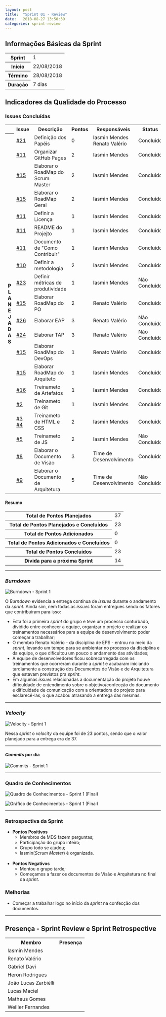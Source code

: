 ```yaml
---
layout: post
title:  "Sprint 01 - Review"
date:   2018-08-27 13:50:39
categories: sprint-review
---
```


## Informações Básicas da Sprint
<table>
<tr><th>Sprint</th><td>1</td></tr>
<tr><th>Início</th><td>22/08/2018</td></tr>
<tr><th>Término</th><td>28/08/2018</td></tr>
<tr><th>Duração</th><td>7 dias</td></tr>
</table>


## Indicadores da Qualidade do Processo

### Issues Concluídas
<table>
<tr><th></th><th>Issue</th><th>Descrição</th><th>Pontos</th><th>Responsáveis</th><th>Status</th></tr>
<tr>
  <th rowspan='21' style='text-align:center'>P<br>L<br>A<br>N<br>E<br>J<br>A<br>D<br>A<br>S</th>
  <td><a href="https://github.com/fga-eps-mds/2018.2-IndicaAi/issues/21">#21</a></td>
  <td>Definição dos Papéis</td>
  <td>0</td>
  <td>Iasmin Mendes <br> Renato Valério</td>
  <td>Concluído</td>
</tr>
<tr>
  <td><a href="https://github.com/fga-eps-mds/2018.2-IndicaAi/issues/11">#11</a></td>
  <td>Organizar GitHub Pages</td>
  <td>2</td>
  <td>Iasmin Mendes</td>
  <td>Concluído</td>
</tr>
<tr>
  <td><a href="https://github.com/fga-eps-mds/2018.2-IndicaAi/issues/15">#15</a></td>
  <td>Elaborar o RoadMap do Scrum Master</td>
  <td>2</td>
  <td>Iasmin Mendes</td>
  <td>Concluído</td>
</tr>
<tr>
  <td><a href="https://github.com/fga-eps-mds/2018.2-IndicaAi/issues/15">#15</a></td>
  <td>Elaborar o RoadMap Geral</td>
  <td>2</td>
  <td>Iasmin Mendes</td>
  <td>Concluído</td>
</tr>
<tr>
  <td><a href="https://github.com/fga-eps-mds/2018.2-IndicaAi/issues/11">#11</a></td>
  <td>Definir a Licença</td>
  <td>1</td>
  <td>Iasmin Mendes</td>
  <td>Concluído</td>
</tr>
<tr>
  <td><a href="https://github.com/fga-eps-mds/2018.2-IndicaAi/issues/11">#11</a></td>
  <td>README do Projejto</td>
  <td>1</td>
  <td>Iasmin Mendes</td>
  <td>Concluído</td>
</tr>
<tr>
  <td><a href="https://github.com/fga-eps-mds/2018.2-IndicaAi/issues/11">#11</a></td>
  <td>Documento de "Como Contribuir"</td>
  <td>1</td>
  <td>Iasmin Mendes</td>
  <td>Concluído</td>
</tr>
<tr>
  <td><a href="https://github.com/fga-eps-mds/2018.2-IndicaAi/issues/10">#10</a></td>
  <td>Definir a metodologia</td>
  <td>2</td>
  <td>Iasmin Mendes</td>
  <td>Concluído</td>
</tr>
<tr>
  <td><a href="https://github.com/fga-eps-mds/2018.2-IndicaAi/issues/23">#23</a></td>
  <td>Definir métricas de produtividade</td>
  <td>1</td>
  <td>Iasmin Mendes</td>
  <td>Não Concluído</td>
</tr>
<tr>
  <td><a href="https://github.com/fga-eps-mds/2018.2-IndicaAi/issues/15">#15</a></td>
  <td>Elaborar RoadMap do PO</td>
  <td>2</td>
  <td>Renato Valério</td>
  <td>Concluído</td>
</tr>
<tr>
  <td><a href="https://github.com/fga-eps-mds/2018.2-IndicaAi/issues/26">#26</a></td>
  <td>Elaborar EAP</td>
  <td>3</td>
  <td>Renato Valério</td>
  <td>Não Concluído</td>
</tr>
<tr>
  <td><a href="https://github.com/fga-eps-mds/2018.2-IndicaAi/issues/24">#24</a></td>
  <td>Elaborar TAP</td>
  <td>3</td>
  <td>Renato Valério</td>
  <td>Não Concluído</td>
</tr>
<tr>
  <td><a href="https://github.com/fga-eps-mds/2018.2-IndicaAi/issues/15">#15</a></td>
  <td>Elaborar RoadMap do DevOps</td>
  <td>1</td>
  <td>Renato Valério</td>
  <td>Concluído</td>
</tr>
<tr>
  <td><a href="https://github.com/fga-eps-mds/2018.2-IndicaAi/issues/15">#15</a></td>
  <td>Elaborar RoadMap do Arquiteto</td>
  <td>1</td>
  <td>Iasmin Mendes</td>
  <td>Concluído</td>
</tr>
<tr>
  <td><a href="https://github.com/fga-eps-mds/2018.2-IndicaAi/issues/16">#16</a></td>
  <td>Treinameto de Artefatos</td>
  <td>1</td>
  <td>Iasmin Mendes</td>
  <td>Concluído</td>
</tr>
<tr>
  <td><a href="https://github.com/fga-eps-mds/2018.2-IndicaAi/issues/2">#2</a></td>
  <td>Treinameto de Git</td>
  <td>1</td>
  <td>Iasmin Mendes</td>
  <td>Concluído</td>
</tr>
<tr>
  <td><a href="https://github.com/fga-eps-mds/2018.2-IndicaAi/issues/3">#3</a><br>
      <a href="https://github.com/fga-eps-mds/2018.2-IndicaAi/issues/4">#4</a></td>
  <td>Treinameto de HTML e CSS</td>
  <td>2</td>
  <td>Iasmin Mendes</td>
  <td>Concluído</td>
</tr>
<tr>
  <td><a href="https://github.com/fga-eps-mds/2018.2-IndicaAi/issues/5">#5</a></td>
  <td>Treinameto de JS</td>
  <td>2</td>
  <td>Iasmin Mendes</td>
  <td>Não Concluído</td>
</tr>
<tr>
  <td><a href="https://github.com/fga-eps-mds/2018.2-IndicaAi/issues/8">#8</a></td>
  <td>Elaborar o Documento de Visão</td>
  <td>3</td>
  <td>Time de Desenvolvimento</td>
  <td>Concluído</td>
</tr>
<tr>
  <td><a href="https://github.com/fga-eps-mds/2018.2-IndicaAi/issues/9">#9</a></td>
  <td>Elaborar o Documento de Arquitetura</td>
  <td>5</td>
  <td>Time de Desenvolvimento</td>
  <td>Não Concluído</td>
</tr>
</table>

#### Resumo
<table>
<tr>
  <th>Total de Pontos Planejados</th>
  <td>37</td>
</tr>
<tr>
  <th>Total de Pontos Planejados e Concluídos</th>
  <td>23</td>
</tr>
<tr>
  <th>Total de Pontos Adicionados</th>
  <td>0</td>
</tr>
<tr>
  <th>Total de Pontos Adicionados e Concluídos</th>
  <td>0</td>
</tr>
<tr>
  <th>Total de Pontos Concluídos</th>
  <td>23</td>
</tr>
<tr>
  <th>Dívida para a próxima Sprint</th>
  <td>14</td>
</tr>
</table>

----

### _Burndown_

![Burndown - Sprint 1]({{site.baseurl}}/static/img/burndown/sprint_1.png)

O _Burndown_ evidencia a entrega contínua de _issues_ durante o andamento da _sprint_. Ainda sim, nem todas as _issues_ foram entregues sendo os fatores que contribuíram para isso:

* Esta foi a primeira _sprint_ do grupo e teve um processo conturbado, dividido entre conhecer a equipe, organizar o projeto e realizar os treinamentos necessários para a equipe de desenvolvimento poder começar a trabalhar;
* O membro Renato Valério - da disciplina de EPS - entrou no meio da _sprint_, levando um tempo para se ambientar no processo da disciplina e da equipe, o que dificultou um pouco o andamento das atividades;
* A equipe de desenvolvedores ficou sobrecarregada com os treinamentos que ocorreram durante a _sprint_ e acabaram iniciando tardiamente a construção dos Documentos de Visão e de Arquitetura que estavam previstos pra _sprint_.
* Em algumas _issues_ relacionadas a documentação do projeto houve dificuldade de entendimento sobre o objetivo/confecção do documento e dificuldade de comunicação com a orientadora do projeto para esclarecê-las, o que acabou atrasando a entrega das mesmas.

---

### _Velocity_

![Velocity - Sprint 1]({{site.baseurl}}/static/img/velocity/sprint_1.png)

Nessa _sprint_ o _velocity_ da equipe foi de 23 pontos, sendo que o valor planejado para a entrega era de 37.

---

#### _Commits_ por dia

![Commits - Sprint 1]({{site.baseurl}}/static/img/commits/sprint_1.png)

---

### Quadro de Conhecimentos

![Quadro de Conhecimentos - Sprint 1 (Final)]({{site.baseurl}}/static/img/quadros_de_conhecimento/sprint_1_melhorias.png)

![Gráfico de Conhecimentos - Sprint 1 (Final)]({{site.baseurl}}/static/img/grafico_de_conhecimentos/sprint_1.png)

---

### Retrospectiva da Sprint

* **Pontos Positivos**
  * Membros de MDS fazem perguntas;
  * Participação do grupo inteiro;
  * Grupo todo se ajudou;
  * Iasmin(_Scrum Master_) é organizada.
<br><br>
* **Pontos Negativos**
  * Montou o grupo tarde;
  * Começamos a fazer os documentos de Visão e Arquitetura no final da _sprint_.

### Melhorias

* Começar a trabalhar logo no início da _sprint_ na confecção dos documentos.

---

<!-- ## Indicadores de Qualidade de Código -->

## Presença - Sprint Review e Sprint Retrospective

<table class='frequency'>
<tr><th>Membro</th><th>Presença</th></tr>
<tr><td>Iasmin Mendes</td><td><i class="fa fa-check"></i></td></tr>
<tr><td>Renato Valério</td><td><i class="fa fa-check"></i></td></tr>
<tr><td>Gabriel Davi</td><td><i class="fa fa-check"></i></td></tr>
<tr><td>Heron Rodrigues</td><td><i class="fa fa-check"></i></td></tr>
<tr><td>João Lucas Zarbiélli</td><td><i class="fa fa-check"></i></td></tr>
<tr><td>Lucas Maciel</td><td><i class="fa fa-check"></i></td></tr>
<tr><td>Matheus Gomes</td><td><i class="fa fa-check"></i></td></tr>
<tr><td>Weiller Fernandes</td><td><i class="fa fa-check"></i></td></tr>
</table>
